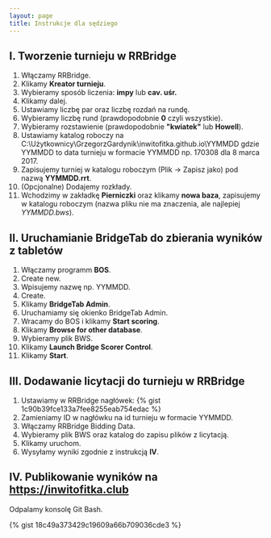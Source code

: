 ```yaml
---
layout: page
title: Instrukcje dla sędziego
---
```


## I. Tworzenie turnieju w RRBridge
1. Włączamy RRBridge.
2. Klikamy **Kreator turnieju**.
3. Wybieramy sposób liczenia: **impy** lub **cav. uśr.**
4. Klikamy dalej.
5. Ustawiamy liczbę par oraz liczbę rozdań na rundę.
6. Wybieramy liczbę rund (prawdopodobnie **0** czyli wszystkie).
7. Wybieramy rozstawienie (prawdopodobnie **"kwiatek"** lub **Howell**).
8. Ustawiamy katalog roboczy na C:\Użytkownicy\GrzegorzGardynik\inwitofitka.github.io\YYMMDD
gdzie YYMMDD to data turnieju w formacie YYMMDD np. 170308 dla 8 marca 2017.
9. Zapisujemy turniej w katalogu roboczym (Plik -> Zapisz jako) pod nazwą **YYMMDD.rrt**.
10. (Opcjonalne) Dodajemy rozkłady.
11. Wchodzimy w zakładkę **Pierniczki** oraz klikamy **nowa baza**, zapisujemy
  w katalogu roboczym (nazwa pliku nie ma znaczenia, ale najlepiej *YYMMDD.bws*).

## II. Uruchamianie BridgeTab do zbierania wyników z tabletów
1. Włączamy programm **BOS**.
2. Create new.
3. Wpisujemy nazwę np. YYMMDD.
4. Create.
5. Klikamy **BridgeTab Admin**.
6. Uruchamiamy się okienko BridgeTab Admin.
7. Wracamy do BOS i klikamy **Start scoring**.
8. Klikamy **Browse for other database**.
9. Wybieramy plik BWS.
10. Klikamy **Launch Bridge Scorer Control**.
11. Klikamy **Start**.

## III. Dodawanie licytacji do turnieju w RRBridge

1. Ustawiamy w RRBridge nagłówek:
{% gist 1c90b39fce133a7fee8255eab754edac %}
2. Zamieniamy ID w nagłówku na id turnieju w formacie YYMMDD.
3. Włączamy RRBridge Bidding Data.
4. Wybieramy plik BWS oraz katalog do zapisu plików z licytacją.
5. Klikamy uruchom.
6. Wysyłamy wyniki zgodnie z instrukcją **IV**.

## IV. Publikowanie wyników na https://inwitofitka.club
Odpalamy konsolę Git Bash.

{% gist 18c49a373429c19609a66b709036cde3 %}
